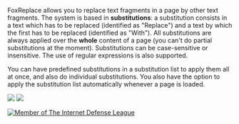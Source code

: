 FoxReplace allows you to replace text fragments in a page by other text fragments. The system is based in **substitutions**: a substitution consists in a text which has to be replaced (identified as "Replace") and a text by which the first has to be replaced (identified as "With"). All substitutions are always applied over the **whole** content of a page (you can't do partial substitutions at the moment). Substitutions can be case-sensitive or insensitive. The use of regular expressions is also supported.

You can have predefined substitutions in a substitution list to apply them all at once, and also do individual substitutions. You also have the option to apply the substitution list automatically whenever a page is loaded.

[![](http://www.softpedia.com//images/spyward/softpedia_clean_award_f.gif)](http://mac.softpedia.com/progClean/FoxReplace-Clean-38388.html) [![](http://www.downloadroute.com/images/av-awards/FoxReplace-Woundorf.png)](http://www.downloadroute.com/FoxReplace-Woundorf/antivirus_report.html)

<a href='http://internetdefenseleague.org'><img src='http://internetdefenseleague.org/images/badges/final/footer_badge.png' alt='Member of The Internet Defense League' /></a>